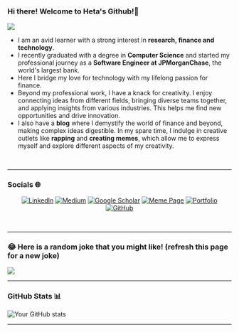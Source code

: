 ### Hi there! Welcome to Heta's Github!👋   &nbsp; &nbsp;
![](https://komarev.com/ghpvc/?username=Heta287)

- I am an avid learner with a strong interest in **research, finance and technology**. 
- I recently graduated with a degree in **Computer Science** and started my professional journey as a **Software Engineer at JPMorganChase**, the world's largest bank.
- Here I bridge my love for technology with my lifelong passion for finance.
- Beyond my professional work, I have a knack for creativity. I enjoy connecting ideas from different fields, bringing diverse teams together, and applying insights from various industries. This helps me find new opportunities and drive innovation.
- I also have a **blog** where I demystify the world of finance and beyond, making complex ideas digestible. In my spare time, I indulge in creative outlets like **rapping** and **creating memes**, which allow me to express myself and explore different aspects of my creativity.

<br>

---

### Socials 🌐

<div align="center">

[![LinkedIn](https://img.shields.io/badge/LinkedIn-0077B5?style=for-the-badge&logo=linkedin&logoColor=white)](https://www.linkedin.com/in/hetapatel287)
[![Medium](https://img.shields.io/badge/Medium%20Blog-12100E?style=for-the-badge&logo=medium&logoColor=white)](https://hetarahulpatel.medium.com)
[![Google Scholar](https://img.shields.io/badge/Google%20Scholar-4285F4?style=for-the-badge&logo=google-scholar&logoColor=white)](https://scholar.google.com/citations?hl=en&user=wL7xXM4AAAAJ)
[![Meme Page](https://img.shields.io/badge/Meme%20Page-E4405F?style=for-the-badge&logo=instagram&logoColor=white)](https://www.instagram.com/witty_vista/)
[![Portfolio](https://img.shields.io/badge/Portfolio-FF5722?style=for-the-badge&logo=google-chrome&logoColor=white)](http://hetarahulpatel.framer.website/)
[![GitHub](https://img.shields.io/badge/GitHub-181717?style=for-the-badge&logo=github&logoColor=white)](https://github.com/Heta287/Heta287)

</div>

<br>

---

<div>

### 😂 Here is a random joke that you might like! (refresh this page for a new joke)
![](https://readme-jokes.vercel.app/api?theme=radical&borderColor=%2300aacc)


---

### GitHub Stats 📊

![Your GitHub stats](https://github-readme-stats.vercel.app/api?username=Heta287&show_icons=true&theme=radical&show_icons=true&border_color=00aacc)

---
